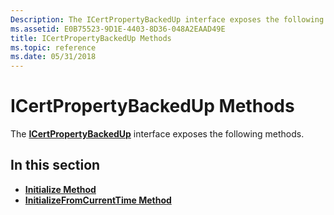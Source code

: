 ```yaml
---
Description: The ICertPropertyBackedUp interface exposes the following methods.
ms.assetid: E0B75523-9D1E-4403-8D36-048A2EAAD49E
title: ICertPropertyBackedUp Methods
ms.topic: reference
ms.date: 05/31/2018
---
```


# ICertPropertyBackedUp Methods

The [**ICertPropertyBackedUp**](/windows/desktop/api/CertEnroll/nn-certenroll-icertpropertybackedup) interface exposes the following methods.

## In this section

-   [**Initialize Method**](/windows/desktop/api/CertEnroll/nf-certenroll-icertpropertybackedup-initialize)
-   [**InitializeFromCurrentTime Method**](/windows/desktop/api/CertEnroll/nf-certenroll-icertpropertybackedup-initializefromcurrenttime)

 

 



